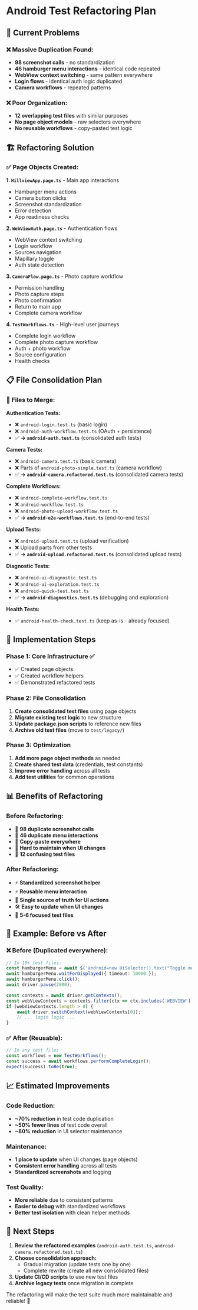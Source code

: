 # Android Test Refactoring Plan

## 🎯 **Current Problems**

### ❌ **Massive Duplication Found:**
- **98 screenshot calls** - no standardization
- **46 hamburger menu interactions** - identical code repeated
- **WebView context switching** - same pattern everywhere
- **Login flows** - identical auth logic duplicated
- **Camera workflows** - repeated patterns

### ❌ **Poor Organization:**
- **12 overlapping test files** with similar purposes
- **No page object models** - raw selectors everywhere
- **No reusable workflows** - copy-pasted test logic

## 🏗️ **Refactoring Solution**

### ✅ **Page Objects Created:**

**1. `HillviewApp.page.ts`** - Main app interactions
- Hamburger menu actions
- Camera button clicks
- Screenshot standardization
- Error detection
- App readiness checks

**2. `WebViewAuth.page.ts`** - Authentication flows
- WebView context switching
- Login workflow
- Sources navigation
- Mapillary toggle
- Auth state detection

**3. `CameraFlow.page.ts`** - Photo capture workflow
- Permission handling
- Photo capture steps
- Photo confirmation
- Return to main app
- Complete camera workflow

**4. `TestWorkflows.ts`** - High-level user journeys
- Complete login workflow
- Complete photo capture workflow
- Auth + photo workflow
- Source configuration
- Health checks

## 📋 **File Consolidation Plan**

### 🔄 **Files to Merge:**

**Authentication Tests:**
- ❌ `android-login.test.ts` (basic login)
- ❌ `android-auth-workflow.test.ts` (OAuth + persistence)
- ✅ **→ `android-auth.test.ts`** (consolidated auth tests)

**Camera Tests:**
- ❌ `android-camera.test.ts` (basic camera)
- ❌ Parts of `android-photo-simple.test.ts` (camera workflow)
- ✅ **→ `android-camera.refactored.test.ts`** (consolidated camera tests)

**Complete Workflows:**
- ❌ `android-complete-workflow.test.ts`
- ❌ `android-workflow.test.ts`  
- ❌ `android-photo-upload-workflow.test.ts`
- ✅ **→ `android-e2e-workflows.test.ts`** (end-to-end tests)

**Upload Tests:**
- ❌ `android-upload.test.ts` (upload verification)
- ❌ Upload parts from other tests
- ✅ **→ `android-upload.refactored.test.ts`** (consolidated upload tests)

**Diagnostic Tests:**
- ❌ `android-ui-diagnostic.test.ts`
- ❌ `android-ui-exploration.test.ts`
- ❌ `android-quick-test.test.ts`
- ✅ **→ `android-diagnostics.test.ts`** (debugging and exploration)

**Health Tests:**
- ✅ `android-health-check.test.ts` (keep as-is - already focused)

## 🚀 **Implementation Steps**

### **Phase 1: Core Infrastructure ✅**
- ✅ Created page objects
- ✅ Created workflow helpers
- ✅ Demonstrated refactored tests

### **Phase 2: File Consolidation**
1. **Create consolidated test files** using page objects
2. **Migrate existing test logic** to new structure
3. **Update package.json scripts** to reference new files
4. **Archive old test files** (move to `test/legacy/`)

### **Phase 3: Optimization**
1. **Add more page object methods** as needed
2. **Create shared test data** (credentials, test constants)
3. **Improve error handling** across all tests
4. **Add test utilities** for common operations

## 📊 **Benefits of Refactoring**

### **Before Refactoring:**
- 🐌 **98 duplicate screenshot calls**
- 🐌 **46 duplicate menu interactions** 
- 🔄 **Copy-paste everywhere**
- 🐛 **Hard to maintain when UI changes**
- 📁 **12 confusing test files**

### **After Refactoring:**
- ⚡ **Standardized screenshot helper**
- ⚡ **Reusable menu interaction**
- 🎯 **Single source of truth for UI actions**
- 🛠️ **Easy to update when UI changes**
- 📁 **5-6 focused test files**

## 🔧 **Example: Before vs After**

### ❌ **Before (Duplicated everywhere):**
```typescript
// In 10+ test files:
const hamburgerMenu = await $('android=new UiSelector().text("Toggle menu")');
await hamburgerMenu.waitForDisplayed({ timeout: 10000 });
await hamburgerMenu.click();
await driver.pause(2000);

const contexts = await driver.getContexts();
const webViewContexts = contexts.filter(ctx => ctx.includes('WEBVIEW'));
if (webViewContexts.length > 0) {
    await driver.switchContext(webViewContexts[0]);
    // ... login logic ...
}
```

### ✅ **After (Reusable):**
```typescript
// In any test file:
const workflows = new TestWorkflows();
const success = await workflows.performCompleteLogin();
expect(success).toBe(true);
```

## 📈 **Estimated Improvements**

### **Code Reduction:**
- **~70% reduction** in test code duplication
- **~50% fewer lines** of test code overall
- **~80% reduction** in UI selector maintenance

### **Maintenance:**
- **1 place to update** when UI changes (page objects)
- **Consistent error handling** across all tests
- **Standardized screenshots** and logging

### **Test Quality:**
- **More reliable** due to consistent patterns
- **Easier to debug** with standardized workflows
- **Better test isolation** with clean helper methods

## 🎯 **Next Steps**

1. **Review the refactored examples** (`android-auth.test.ts`, `android-camera.refactored.test.ts`)
2. **Choose consolidation approach:**
   - Gradual migration (update tests one by one)
   - Complete rewrite (create all new consolidated files)
3. **Update CI/CD scripts** to use new test files
4. **Archive legacy tests** once migration is complete

The refactoring will make the test suite much more maintainable and reliable! 🎉